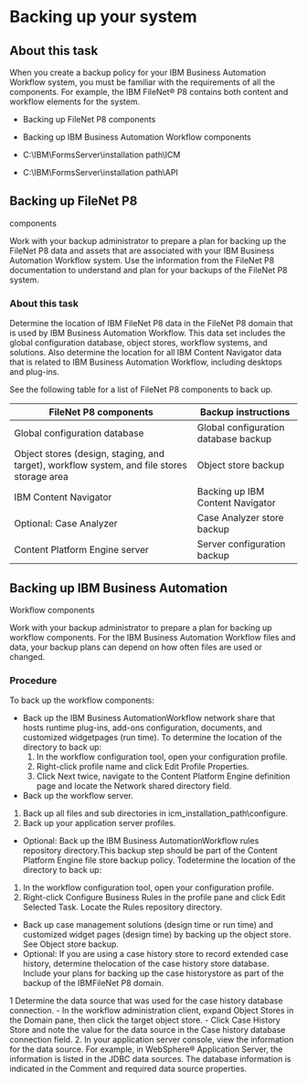 # Backing up your system

## About this task

When you create a backup policy for your IBM Business Automation
Workflow system, you must be familiar
with the requirements of all the components. For example, the IBM
FileNet® P8 contains both content and
workflow elements for the system.

- Backing up FileNet P8 components
- Backing up IBM Business Automation Workflow components

- C:\IBM\FormsServer\installation path\ICM
- C:\IBM\FormsServer\installation path\API

## Backing up FileNet P8
components

Work with your backup administrator to prepare a plan for backing up the FileNet P8 data and assets that are
associated with your IBM Business Automation
Workflow
system. Use the information from the FileNet P8 documentation to understand and
plan for your backups of the FileNet P8 system.

### About this task

Determine the location of IBM
FileNet P8 data in the FileNet P8 domain that is used by IBM Business Automation
Workflow. This data set includes the
global configuration database, object stores, workflow systems, and solutions. Also determine the
location for all IBM Content
Navigator data that is
related to IBM Business Automation
Workflow,
including desktops and plug-ins.

See the following table for a list of FileNet P8 components to back up.

| FileNet P8 components                                                                      | Backup instructions                  |
|--------------------------------------------------------------------------------------------|--------------------------------------|
| Global configuration database                                                              | Global configuration database backup |
| Object stores (design, staging, and target), workflow system, and file stores storage area | Object store backup                  |
| IBM Content Navigator                                                                      | Backing up IBM Content Navigator     |
| Optional: Case Analyzer                                                                    | Case Analyzer store backup           |
| Content Platform Engine server                                                             | Server configuration backup          |

## Backing up IBM Business Automation
Workflow
components

Work with your backup administrator to prepare a plan for backing up workflow components.
For the IBM Business Automation
Workflow files and
data, your backup plans can depend on how often files are used or changed.

### Procedure

To back up the workflow components:

- Back up the IBM Business AutomationWorkflow network share that hosts runtime plug-ins, add-ons configuration, documents, and customized widgetpages (run time). To determine the location of the directory to back up:
    1. In the workflow configuration tool, open your configuration profile.
    2. Right-click profile name and click Edit Profile
Properties.
    3. Click Next twice, navigate to the Content Platform Engine
definition page and locate the Network shared directory
field.
- Back up the workflow server.

1. Back up all files and sub directories in
icm\_installation\_path\configure.
2. Back up your application server profiles.
- Optional: Back up the IBM Business AutomationWorkflow rules repository directory.This backup step should be part of the Content Platform Engine file store backup policy. Todetermine the location of the directory to back up:

1. In the workflow configuration tool, open your configuration profile.
2. Right-click Configure Business Rules in the profile pane and click
Edit Selected Task. Locate the Rules repository
directory.
- Back up case management solutions (design time or run time) and customized widget pages (design
time) by backing up the object store. See  Object store backup.
- Optional: If you are using a case history store to record extended case history, determine thelocation of the case history store database. Include your plans for backing up the case historystore as part of the backup of the IBMFileNet P8 domain.

1 Determine the data source that was used for the case history database connection.
    - In the workflow administration client, expand Object Stores in the Domain
pane, then click the target object store.
    - Click Case History Store and note the value for the data source in the
Case history database connection field.
2. In your application server console, view the information for the data source. For example, in
WebSphere® Application
Server, the information is
listed in the JDBC data sources. The database information is indicated in the Comment and required
data source properties.